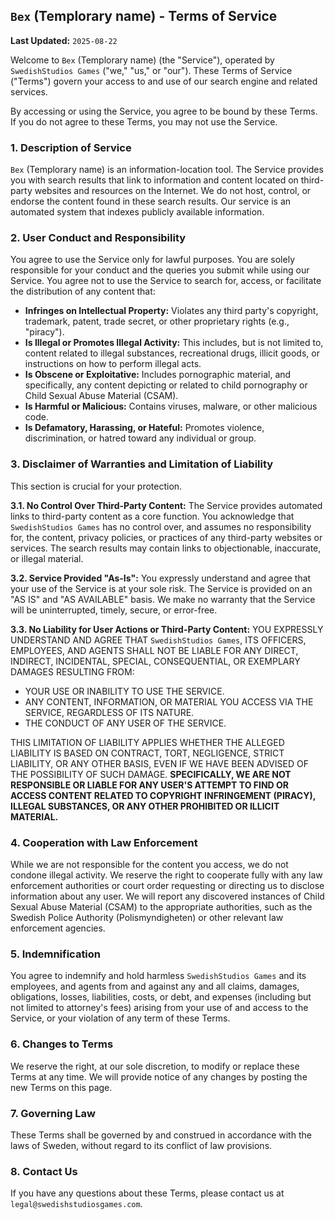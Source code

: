## `Bex` (Templorary name) - Terms of Service

**Last Updated:** `2025-08-22`

Welcome to `Bex` (Templorary name) (the "Service"), operated by `SwedishStudios Games` ("we," "us," or "our"). These Terms of Service ("Terms") govern your access to and use of our search engine and related services.

By accessing or using the Service, you agree to be bound by these Terms. If you do not agree to these Terms, you may not use the Service.

### 1. Description of Service

`Bex` (Templorary name) is an information-location tool. The Service provides you with search results that link to information and content located on third-party websites and resources on the Internet. We do not host, control, or endorse the content found in these search results. Our service is an automated system that indexes publicly available information.

### 2. User Conduct and Responsibility

You agree to use the Service only for lawful purposes. You are solely responsible for your conduct and the queries you submit while using our Service. You agree not to use the Service to search for, access, or facilitate the distribution of any content that:

-   **Infringes on Intellectual Property:** Violates any third party's copyright, trademark, patent, trade secret, or other proprietary rights (e.g., "piracy").
-   **Is Illegal or Promotes Illegal Activity:** This includes, but is not limited to, content related to illegal substances, recreational drugs, illicit goods, or instructions on how to perform illegal acts.
-   **Is Obscene or Exploitative:** Includes pornographic material, and specifically, any content depicting or related to child pornography or Child Sexual Abuse Material (CSAM).
-   **Is Harmful or Malicious:** Contains viruses, malware, or other malicious code.
-   **Is Defamatory, Harassing, or Hateful:** Promotes violence, discrimination, or hatred toward any individual or group.

### 3. Disclaimer of Warranties and Limitation of Liability

This section is crucial for your protection.

**3.1. No Control Over Third-Party Content:** The Service provides automated links to third-party content as a core function. You acknowledge that `SwedishStudios Games` has no control over, and assumes no responsibility for, the content, privacy policies, or practices of any third-party websites or services. The search results may contain links to objectionable, inaccurate, or illegal material.

**3.2. Service Provided "As-Is":** You expressly understand and agree that your use of the Service is at your sole risk. The Service is provided on an "AS IS" and "AS AVAILABLE" basis. We make no warranty that the Service will be uninterrupted, timely, secure, or error-free.

**3.3. No Liability for User Actions or Third-Party Content:** YOU EXPRESSLY UNDERSTAND AND AGREE THAT `SwedishStudios Games`, ITS OFFICERS, EMPLOYEES, AND AGENTS SHALL NOT BE LIABLE FOR ANY DIRECT, INDIRECT, INCIDENTAL, SPECIAL, CONSEQUENTIAL, OR EXEMPLARY DAMAGES RESULTING FROM:

-   YOUR USE OR INABILITY TO USE THE SERVICE.
-   ANY CONTENT, INFORMATION, OR MATERIAL YOU ACCESS VIA THE SERVICE, REGARDLESS OF ITS NATURE.
-   THE CONDUCT OF ANY USER OF THE SERVICE.

THIS LIMITATION OF LIABILITY APPLIES WHETHER THE ALLEGED LIABILITY IS BASED ON CONTRACT, TORT, NEGLIGENCE, STRICT LIABILITY, OR ANY OTHER BASIS, EVEN IF WE HAVE BEEN ADVISED OF THE POSSIBILITY OF SUCH DAMAGE. **SPECIFICALLY, WE ARE NOT RESPONSIBLE OR LIABLE FOR ANY USER'S ATTEMPT TO FIND OR ACCESS CONTENT RELATED TO COPYRIGHT INFRINGEMENT (PIRACY), ILLEGAL SUBSTANCES, OR ANY OTHER PROHIBITED OR ILLICIT MATERIAL.**

### 4. Cooperation with Law Enforcement

While we are not responsible for the content you access, we do not condone illegal activity. We reserve the right to cooperate fully with any law enforcement authorities or court order requesting or directing us to disclose information about any user. We will report any discovered instances of Child Sexual Abuse Material (CSAM) to the appropriate authorities, such as the Swedish Police Authority (Polismyndigheten) or other relevant law enforcement agencies.

### 5. Indemnification

You agree to indemnify and hold harmless `SwedishStudios Games` and its employees, and agents from and against any and all claims, damages, obligations, losses, liabilities, costs, or debt, and expenses (including but not limited to attorney's fees) arising from your use of and access to the Service, or your violation of any term of these Terms.

### 6. Changes to Terms

We reserve the right, at our sole discretion, to modify or replace these Terms at any time. We will provide notice of any changes by posting the new Terms on this page.

### 7. Governing Law

These Terms shall be governed by and construed in accordance with the laws of Sweden, without regard to its conflict of law provisions.

### 8. Contact Us

If you have any questions about these Terms, please contact us at `legal@swedishstudiosgames.com`.

